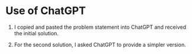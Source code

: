 # Use of ChatGPT

1. I copied and pasted the problem statement into ChatGPT and received the initial solution.

2. For the second solution, I asked ChatGPT to provide a simpler version.
